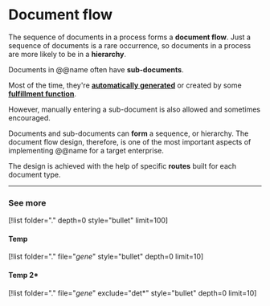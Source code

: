 # Document flow

The sequence of documents in a process forms a **document flow**. Just a sequence of documents is a rare occurrence, so documents in a process are more likely to be in a **hierarchy**.

Documents in @@name often have **sub-documents**. 

Most of the time, they're **[automatically generated](generation.md)** or created by some **[fulfillment function](fulfillment.md)**. 

However, manually entering a sub-document is also allowed and sometimes encouraged.

Documents and sub-documents can **form** a sequence, or hierarchy. The document flow design, therefore, is one of the most important aspects of implementing @@name for a target enterprise.

The design is achieved with the help of specific **routes** built for each document type.

-------
### See more

[!list folder="." depth=0 style="bullet" limit=100]

#### Temp
[!list folder="." file="*gene*" style="bullet" depth=0 limit=10]


#### Temp 2*
[!list folder="." file="*gene*" exclude="det*" style="bullet" depth=0 limit=10]

